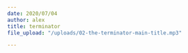 ```yaml
---
date: 2020/07/04
author: alex
title: terminator
file_upload: "/uploads/02-the-terminator-main-title.mp3"

---
```

